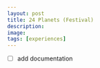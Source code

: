 ```yaml
---
layout: post
title: 24 Planets (Festival)
description: 
image:
tags: [experiences]
---
```


- [ ] add documentation